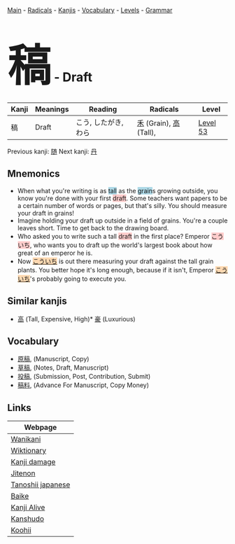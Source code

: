 <style> bigfont {font-size: 100px}</style>
[Main](../index.md) -
[Radicals](../radicals.md) -
[Kanjis](../kanjis.md) -
[Vocabulary](../vocabulary.md) -
[Levels](../levels.md) -
[Grammar](../grammar.md)
# <bigfont> 稿</bigfont> - Draft 

| Kanji | Meanings | Reading | Radicals | Level |
| --- | --- | --- | --- | --- |
| 稿 | Draft | こう, したがき, わら | [禾](../radicals/禾.md) (Grain), [高](../radicals/高.md) (Tall),  | [Level 53](../levels/wk_level53.md) |

Previous kanji: [随](随.md) Next kanji: [丹](丹.md) 

## Mnemonics
 * When what you're writing is as <span style="background-color:#ADD8E6"> tall</span> as the <span style="background-color:#ADD8E6"> grain</span>s growing outside, you know you're done with your first <span style="background-color:#ffcccb"> draft</span>. Some teachers want papers to be a certain number of words or pages, but that's silly. You should measure your draft in grains!
* Imagine holding your draft up outside in a field of grains. You're a couple leaves short. Time to get back to the drawing board.
* Who asked you to write such a tall <span style="background-color:#ffcccb"> draft</span> in the first place? Emperor <span style="background-color:#ffcccb"> こういち</span>, who wants you to draft up the world's largest book about how great of an emperor he is.
* Now <span style="background-color:#fed8b1"> [こういち](https://jisho.org/search/こういち)</span> is out there measuring your draft against the tall grain plants. You better hope it's long enough, because if it isn't, Emperor <span style="background-color:#fed8b1"> [こういち](https://jisho.org/search/こういち)</span>'s probably going to execute you. 


## Similar kanjis
 * [高](高.md) (Tall, Expensive, High)* [豪](豪.md) (Luxurious)


## Vocabulary
 * [原稿](../vocabulary/稿.md), (Manuscript, Copy)
* [草稿](../vocabulary/稿.md), (Notes, Draft, Manuscript)
* [投稿](../vocabulary/稿.md), (Submission, Post, Contribution, Submit)
* [稿料](../vocabulary/稿.md), (Advance For Manuscript, Copy Money)



## Links 

| Webpage |
| --- |
| [Wanikani          ](https://www.wanikani.com/kanji/稿) |
| [Wiktionary        ](https://en.wiktionary.org/wiki/稿) |
| [Kanji damage      ](http://www.kanjidamage.com/kanji/search?utf8=✓&q=稿) |
| [Jitenon           ](https://jitenon.com/kanji/稿) |
| [Tanoshii japanese ](https://www.tanoshiijapanese.com/dictionary/kanji.cfm?k=稿) |
| [Baike             ](https://baike.baidu.com/item/稿) |
| [Kanji Alive       ](https://app.kanjialive.com/稿) |
| [Kanshudo          ](https://www.kanshudo.com/searchmn?q=稿) |
| [Koohii            ](https://kanji.koohii.com/study/kanji/稿) |
